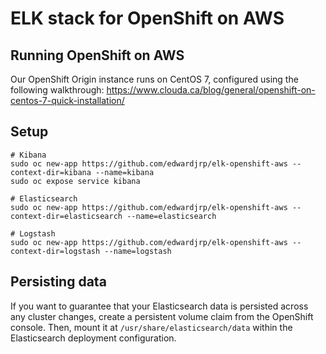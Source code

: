 # ELK stack for OpenShift on AWS

## Running OpenShift on AWS
Our OpenShift Origin instance runs on CentOS 7, configured using the following walkthrough: https://www.clouda.ca/blog/general/openshift-on-centos-7-quick-installation/

## Setup
```
# Kibana
sudo oc new-app https://github.com/edwardjrp/elk-openshift-aws --context-dir=kibana --name=kibana
sudo oc expose service kibana

# Elasticsearch
sudo oc new-app https://github.com/edwardjrp/elk-openshift-aws --context-dir=elasticsearch --name=elasticsearch

# Logstash
sudo oc new-app https://github.com/edwardjrp/elk-openshift-aws --context-dir=logstash --name=logstash
```

## Persisting data
If you want to guarantee that your Elasticsearch data is persisted across any cluster changes,
create a persistent volume claim from the OpenShift console. Then, mount it at `/usr/share/elasticsearch/data` within
the Elasticsearch deployment configuration.

